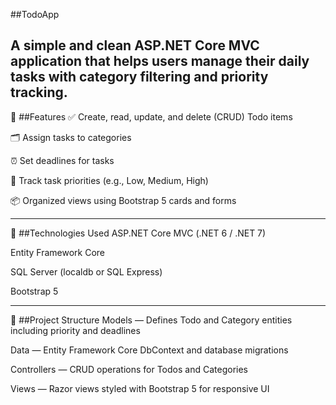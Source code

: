 ##TodoApp

A simple and clean ASP.NET Core MVC application that helps users manage their daily tasks with category filtering and priority tracking.
---
📌 ##Features
✅ Create, read, update, and delete (CRUD) Todo items

🗂️ Assign tasks to categories

⏰ Set deadlines for tasks

🎯 Track task priorities (e.g., Low, Medium, High)

📦 Organized views using Bootstrap 5 cards and forms

---
🚀 ##Technologies Used
ASP.NET Core MVC (.NET 6 / .NET 7)

Entity Framework Core

SQL Server (localdb or SQL Express)

Bootstrap 5

---
📁 ##Project Structure
Models — Defines Todo and Category entities including priority and deadlines

Data — Entity Framework Core DbContext and database migrations

Controllers — CRUD operations for Todos and Categories

Views — Razor views styled with Bootstrap 5 for responsive UI
